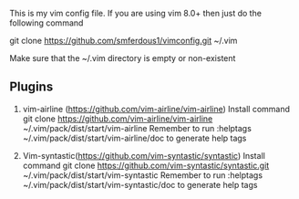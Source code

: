 This is my vim config file. If you are using vim 8.0+ then just do the following command

git clone https://github.com/smferdous1/vimconfig.git ~/.vim    

Make sure that the ~/.vim directory is empty or non-existent

Plugins
------------
1. vim-airline (https://github.com/vim-airline/vim-airline)
Install command
git clone https://github.com/vim-airline/vim-airline ~/.vim/pack/dist/start/vim-airline
Remember to run :helptags ~/.vim/pack/dist/start/vim-airline/doc to generate help tags
 
2. Vim-syntastic(https://github.com/vim-syntastic/syntastic)
Install command
git clone https://github.com/vim-syntastic/syntastic.git ~/.vim/pack/dist/start/vim-syntastic
Remember to run :helptags ~/.vim/pack/dist/start/vim-syntastic/doc to generate help tags

